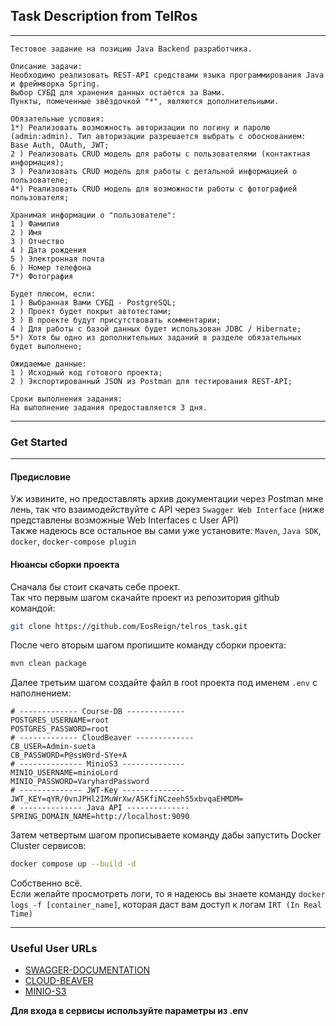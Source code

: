 ## Task Description from TelRos

---

```
Тестовое задание на позицию Java Backend разработчика.

Описание задачи:
Необходимо реализовать REST-API средствами языка программирования Java и фреймворка Spring.
Выбор СУБД для хранения данных остаётся за Вами.
Пункты, помеченные звёздочкой "*", являются дополнительными.

Обязательные условия:
1*) Реализовать возможность авторизации по логину и паролю (admin:admin). Тип авторизации разрешается выбрать с обоснованием: Base Auth, OAuth, JWT;
2 ) Реализовать CRUD модель для работы с пользователями (контактная информация);
3 ) Реализовать CRUD модель для работы с детальной информацией о пользователе;
4*) Реализовать CRUD модель для возможности работы с фотографией пользователя;

Хранимая информации о "пользователе":
1 ) Фамилия
2 ) Имя
3 ) Отчество
4 ) Дата рождения
5 ) Электронная почта
6 ) Номер телефона
7*) Фотография

Будет плюсом, если:
1 ) Выбранная Вами СУБД - PostgreSQL;
2 ) Проект будет покрыт автотестами;
3 ) В проекте будут присутствовать комментарии; 
4 ) Для работы с базой данных будет использован JDBC / Hibernate;
5*) Хотя бы одно из дополнительных заданий в разделе обязательных будет выполнено;

Ожидаемые данные:
1 ) Исходный код готового проекта;
2 ) Экспортированный JSON из Postman для тестирования REST-API;

Сроки выполнения задания:
На выполнение задания предоставляется 3 дня.

```
---
### Get Started

---
#### Предисловие

Уж извините, но предоставлять архив документации через Postman мне лень, так что взаимодействуйте c API через `Swagger Web Interface` (ниже представлены возможные Web Interfaces с User API) \
Также надеюсь все остальное вы сами уже установите: `Maven`, `Java SDK`, `docker`, `docker-compose plugin`

#### Нюансы сборки проекта

Сначала бы стоит скачать себе проект. \
Так что первым шагом скачайте проект из репозитория github командой:

```bash
git clone https://github.com/EosReign/telros_task.git
```
После чего вторым шагом пропишите команду сборки проекта:
```bash
mvn clean package
```
Далее третьим шагом создайте файл в root проекта под именем `.env` с наполнением:
```.env
# ------------- Course-DB -------------
POSTGRES_USERNAME=root
POSTGRES_PASSWORD=root
# ------------- CloudBeaver -------------
CB_USER=Admin-sueta
CB_PASSWORD=P@ssW0rd-SYe+A
# -------------- MinioS3 --------------
MINIO_USERNAME=minioLord
MINIO_PASSWORD=VaryhardPassword
# -------------- JWT-Key --------------
JWT_KEY=qYR/0vnJPHl2IMuWrXw/A5KfiNCzeehS5xbvqaEHMDM=
# -------------- Java API --------------
SPRING_DOMAIN_NAME=http://localhost:9090
```
   
Затем четвертым шагом прописываете команду дабы запустить Docker Cluster сервисов: 
```bash
docker compose up --build -d
```


Собственно всё. \
Если желайте просмотреть логи, то я надеюсь вы знаете команду `docker logs -f [container_name]`, которая даст вам доступ к логам `IRT (In Real Time)`

---
### Useful User URLs

- [SWAGGER-DOCUMENTATION](http://localhost:9090/swagger-ui/index.html#/)
- [CLOUD-BEAVER](http://localhost:9050/)
- [MINIO-S3](http://localhost:5801/)

**Для входа в сервисы используйте параметры из .env**


